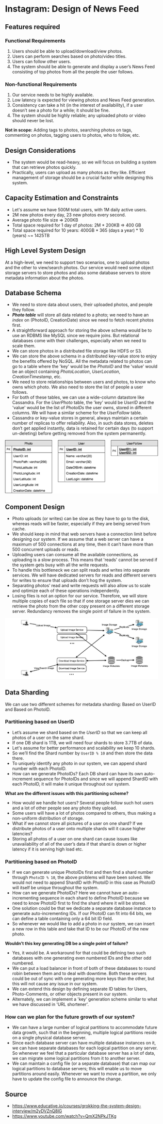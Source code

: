 # Instagram: Design of News Feed

## Features required

### Functional Requirements
1. Users should be able to upload/download/view photos.
2. Users can perform searches based on photo/video titles.
3. Users can follow other users.
4. The system should be able to generate and display a user’s News Feed consisting of top photos from all the people the user follows.

### Non-functional Requirements
1. Our service needs to be highly available.
2. Low latency is expected for viewing photos and News Feed generation.
3. Consistency can take a hit (in the interest of availability), if a user doesn’t see a photo for a while; it should be fine.
4. The system should be highly reliable; any uploaded photo or video should never be lost.

**Not in scope:** Adding tags to photos, searching photos on tags, commenting on photos, tagging users to photos, who to follow, etc.

## Design Considerations
* The system would be read-heavy, so we will focus on building a system that can retrieve photos quickly.
* Practically, users can upload as many photos as they like. Efficient management of storage should be a crucial factor while designing this system.

## Capacity Estimation and Constraints
* Let's assume we have 500M total users, with 1M daily active users.
* 2M new photos every day, 23 new photos every second.
* Average photo file size => 200KB
* Total space required for 1 day of photos: 2M * 200KB => 400 GB
* Total space required for 10 years: 400GB * 365 (days a year) * 10 (years) ~= 1425TB 

## High Level System Design
At a high-level, we need to support two scenarios, one to upload photos and the other to view/search photos. Our service would need some object storage servers to store photos and also some database servers to store metadata information about the photos.

## Database Schema
* We need to store data about users, their uploaded photos, and people they follow. 
* ***Photo table*** will store all data related to a photo; we need to have an *index* on (PhotoID, CreationDate) since we need to fetch recent photos first.
* A straightforward approach for storing the above schema would be to use an RDBMS like MySQL since we require joins. But relational databases come with their challenges, especially when we need to scale them.
* We can store photos in a distributed file storage like HDFS or S3.
* We can store the above schema in a distributed key-value store to enjoy the benefits offered by NoSQL. All the metadata related to photos can go to a table where the 'key' would be the *PhotoID* and the 'value' would be an object containing *PhotoLocation*, *UserLocation*, *CreationTimestamp*, etc.
* We need to store relationships between users and photos, to know who owns which photo. We also need to store the list of people a user follows. 
* For both of these tables, we can use a wide-column datastore like Cassandra. For the *UserPhoto* table, the 'key' would be *UserID* and the 'value' would be the list of *PhotoIDs* the user owns, stored in different columns. We will have a similar scheme for the *UserFollow* table.
* Cassandra or key-value stores in general, always maintain a certain number of replicas to offer reliability. Also, in such data stores, deletes don’t get applied instantly, data is retained for certain days (to support un-deleting) before getting removed from the system permanently.

![Database Schema](../Images/InstagramDatabase.png)

## Component Design
* Photo uploads (or writes) can be slow as they have to go to the disk, whereas reads will be faster, especially if they are being served from cache.
* We should keep in mind that web servers have a connection limit before designing our system. If we assume that a web server can have a maximum of 500 connections at any time, then it can’t have more than 500 concurrent uploads or reads. 
* Uploading users can consume all the available connections, as uploading is a slow process. This means that 'reads' cannot be served if the system gets busy with all the write requests. 
* To handle this bottleneck we can split reads and writes into separate services. We will have dedicated servers for reads and different servers for writes to ensure that uploads don’t hog the system.
* Separating photos’ read and write requests will also allow us to scale and optimize each of these operations independently.
* Losing files is not an option for our service. Therefore, we will store multiple copies of each file so that if one storage server dies we can retrieve the photo from the other copy present on a different storage server. Redundancy removes the single point of failure in the system.

![Component Design](../Images/InstagramDesign.jpg)

## Data Sharding
We can use two different schemes for metadata sharding: Based on UserID and Based on PhotoID.

### Partitioning based on UserID

* Let’s assume we shard based on the *UserID* so that we can keep all photos of a user on the same shard. 
* If one DB shard is 1TB, we will need four shards to store 3.7TB of data. 
* Let's assume for better performance and scalability we keep 10 shards.
* So we’ll find the Shard number by `UserID % 10` and then store the data there. 
* To uniquely identify any photo in our system, we can append shard number with each PhotoID.
* How can we generate PhotoIDs? Each DB shard can have its own auto-increment sequence for PhotoIDs and since we will append ShardID with each PhotoID, it will make it unique throughout our system.

**What are the different issues with this partitioning scheme?**
* How would we handle hot users? Several people follow such hot users and a lot of other people see any photo they upload.
* Some users will have a lot of photos compared to others, thus making a non-uniform distribution of storage.
* What if we cannot store all pictures of a user on one shard? If we distribute photos of a user onto multiple shards will it cause higher latencies?
* Storing all photos of a user on one shard can cause issues like unavailability of all of the user’s data if that shard is down or higher latency if it is serving high load etc.

### Partitioning based on PhotoID 
* If we can generate unique PhotoIDs first and then find a shard number through `PhotoID % 10`, the above problems will have been solved. We would not need to append ShardID with PhotoID in this case as PhotoID will itself be unique throughout the system.
* How can we generate PhotoIDs? Here we cannot have an auto-incrementing sequence in each shard to define PhotoID because we need to know PhotoID first to find the shard where it will be stored. 
* One solution could be that we dedicate a separate database instance to generate auto-incrementing IDs. If our PhotoID can fit into 64 bits, we can define a table containing only a 64 bit ID field. 
* So whenever we would like to add a photo in our system, we can insert a new row in this table and take that ID to be our PhotoID of the new photo.

**Wouldn’t this key generating DB be a single point of failure?**
* Yes, it would be. A workaround for that could be defining two such databases with one generating even numbered IDs and the other odd numbered.
* We can put a load balancer in front of both of these databases to round robin between them and to deal with downtime. Both these servers could be out of sync with one generating more keys than the other, but this will not cause any issue in our system. 
* We can extend this design by defining separate ID tables for Users, Photo-Comments, or other objects present in our system.
* Alternately, we can implement a 'key' generation scheme similar to what we have discussed in 'URL shortener'.

### How can we plan for the future growth of our system? 
* We can have a large number of logical partitions to accommodate future data growth, such that in the beginning, multiple logical partitions reside on a single physical database server. 
* Since each database server can have multiple database instances on it, we can have separate databases for each logical partition on any server. So whenever we feel that a particular database server has a lot of data, we can migrate some logical partitions from it to another server. 
* We can maintain a config file (or a separate database) that can map our logical partitions to database servers; this will enable us to move partitions around easily. Whenever we want to move a partition, we only have to update the config file to announce the change.

## Source
* https://www.educative.io/courses/grokking-the-system-design-interview/m2yDVZnQ8lG
* https://www.youtube.com/watch?v=QmX2NPkJTKg
